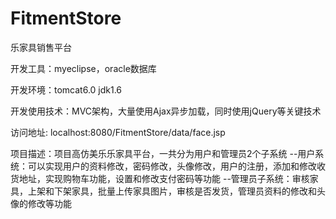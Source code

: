 # FitmentStore
乐家具销售平台

开发工具：myeclipse，oracle数据库

开发环境：tomcat6.0 jdk1.6

开发使用技术：MVC架构，大量使用Ajax异步加载，同时使用jQuery等关键技术

访问地址: localhost:8080/FitmentStore/data/face.jsp


项目描述：项目高仿美乐乐家具平台，一共分为用户和管理员2个子系统
--用户系统：可以实现用户的资料修改，密码修改，头像修改，用户的注册，添加和修改收货地址，实现购物车功能，设置和修改支付密码等功能
--管理员子系统：审核家具，上架和下架家具，批量上传家具图片，审核是否发货，管理员资料的修改和头像的修改等功能
